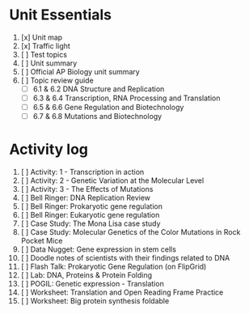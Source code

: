 # Unit Essentials
1. [x] Unit map
2. [x] Traffic light
3. [ ] Test topics
4. [ ] Unit summary
5. [ ] Official AP Biology unit summary
6. [ ] Topic review guide  
	- [ ] 6.1 & 6.2 DNA Structure and Replication  
	- [ ] 6.3 & 6.4 Transcription, RNA Processing and Translation  
	- [ ] 6.5 & 6.6 Gene Regulation and Biotechnology  
	- [ ] 6.7 & 6.8 Mutations and Biotechnology

# Activity log
1. [ ] Activity: 1 - Transcription in action
2. [ ] Activity: 2 - Genetic Variation at the Molecular Level
3. [ ] Activity: 3 - The Effects of Mutations
4. [ ] Bell Ringer: DNA Replication Review
5. [ ] Bell Ringer: Prokaryotic gene regulation
6. [ ] Bell Ringer: Eukaryotic gene regulation
7. [ ] Case Study: The Mona Lisa case study
8. [ ] Case Study: Molecular Genetics of the Color Mutations in Rock Pocket Mice
9. [ ] Data Nugget: Gene expression in stem cells
10. [ ] Doodle notes of scientists with their findings related to DNA
11. [ ] Flash Talk: Prokaryotic Gene Regulation (on FlipGrid)
12. [ ] Lab: DNA, Proteins & Protein Folding
13. [ ] POGIL: Genetic expression - Translation
14. [ ] Worksheet: Translation and Open Reading Frame Practice
15. [ ] Worksheet: Big protein synthesis foldable